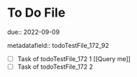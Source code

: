 # To Do File

due:: 2022-09-09

metadatafield:: todoTestFile_172\_92

- [ ] Task of todoTestFile_172 1 [[Query me]]
- [ ] Task of todoTestFile_172 2
